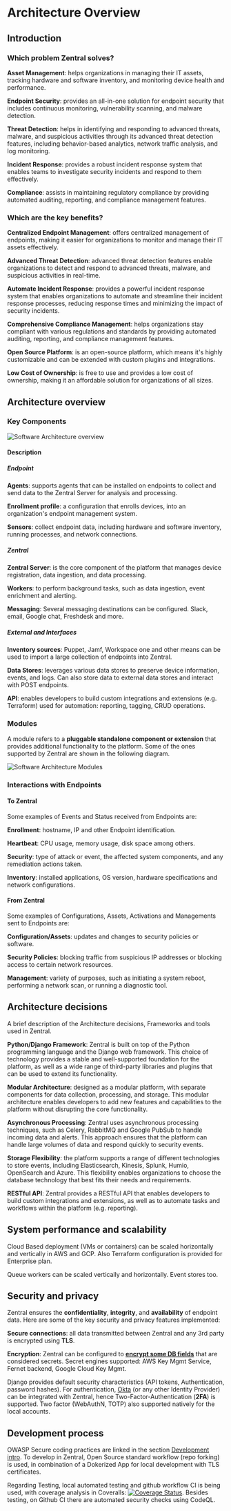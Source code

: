# Architecture Overview

## Introduction

### Which problem Zentral solves?
**Asset Management**: helps organizations in managing their IT assets, tracking hardware and software inventory, and monitoring device health and performance.

**Endpoint Security**: provides an all-in-one solution for endpoint security that includes continuous monitoring, vulnerability scanning, and malware detection.

**Threat Detection**: helps in identifying and responding to advanced threats, malware, and suspicious activities through its advanced threat detection features, including behavior-based analytics, network traffic analysis, and log monitoring.

**Incident Response**: provides a robust incident response system that enables teams to investigate security incidents and respond to them effectively.

**Compliance**: assists in maintaining regulatory compliance by providing automated auditing, reporting, and compliance management features.

### Which are the key benefits?
**Centralized Endpoint Management**: offers centralized management of endpoints, making it easier for organizations to monitor and manage their IT assets effectively.

**Advanced Threat Detection**: advanced threat detection features enable organizations to detect and respond to advanced threats, malware, and suspicious activities in real-time.

**Automate Incident Response**: provides a powerful incident response system that enables organizations to automate and streamline their incident response processes, reducing response times and minimizing the impact of security incidents.

**Comprehensive Compliance Management**: helps organizations stay compliant with various regulations and standards by providing automated auditing, reporting, and compliance management features.

**Open Source Platform**: is an open-source platform, which means it's highly customizable and can be extended with custom plugins and integrations.

**Low Cost of Ownership**: is free to use and provides a low cost of ownership, making it an affordable solution for organizations of all sizes.


## Architecture overview

### Key Components

![Software Architecture overview](../images/architecture/key_components.svg)

#### Description

##### Endpoint

**Agents**: supports agents that can be installed on endpoints to collect and send data to the Zentral Server for analysis and processing.

**Enrollment profile**: a configuration that enrolls devices, into an organization's endpoint management system.

**Sensors**: collect endpoint data, including hardware and software inventory, running processes, and network connections.

##### Zentral

**Zentral Server**: is the core component of the platform that manages device registration, data ingestion, and data processing.

**Workers**: to perform background tasks, such as data ingestion, event enrichment and alerting.

**Messaging**: Several messaging destinations can be configured. Slack, email, Google chat, Freshdesk and more.

##### External and Interfaces

**Inventory sources**: Puppet, Jamf, Workspace one and other means can be used to import a large collection of endpoints into Zentral.

**Data Stores**: leverages various data stores to preserve device information, events, and logs. Can also store data to external data stores and interact with POST endpoints.

**API**: enables developers to build custom integrations and extensions (e.g. Terraform) used for automation: reporting, tagging, CRUD operations.

### Modules

A module refers to a **pluggable standalone component or extension** that provides additional functionality to the platform. Some of the ones supported by Zentral are shown in the following diagram.

![Software Architecture Modules](../images/architecture/modules.svg)

### Interactions with Endpoints

#### To Zentral

Some examples of Events and Status received from Endpoints  are:

**Enrollment**: hostname, IP and other Endpoint identification.

**Heartbeat**: CPU usage, memory usage, disk space among others. 

**Security**: type of attack or event, the affected system components, and any remediation actions taken.

**Inventory**: installed applications, OS version, hardware specifications  and network configurations.

#### From Zentral

Some examples of Configurations, Assets, Activations and Managements sent to Endpoints  are:

**Configuration/Assets**: updates and changes to security policies or software.

**Security Policies**: blocking traffic from suspicious IP addresses or blocking access to certain network resources.

**Management**: variety of purposes, such as initiating a system reboot, performing a network scan, or running a diagnostic tool.


## Architecture decisions

A brief description of the Architecture decisions, Frameworks and tools used in Zentral.

**Python/Django Framework**: Zentral is built on top of the Python programming language and the Django web framework. This choice of technology provides a stable and well-supported foundation for the platform, as well as a wide range of third-party libraries and plugins that can be used to extend its functionality.

**Modular Architecture**: designed as a modular platform, with separate components for data collection, processing, and storage. This modular architecture enables developers to add new features and capabilities to the platform without disrupting the core functionality.

**Asynchronous Processing**: Zentral uses asynchronous processing techniques, such as Celery, RabbitMQ and Google PubSub to handle incoming data and alerts. This approach ensures that the platform can handle large volumes of data and respond quickly to security events.

**Storage Flexibility**: the platform supports a range of different technologies to store events, including Elasticsearch, Kinesis, Splunk, Humio, OpenSearch and Azure. This flexibility enables organizations to choose the database technology that best fits their needs and requirements.

**RESTful API**: Zentral provides a RESTful API that enables developers to build custom integrations and extensions, as well as to automate tasks and workflows within the platform (e.g. reporting).

## System performance and scalability

Cloud Based deployment (VMs or containers) can be scaled horizontally and vertically in AWS and GCP. Also Terraform configuration is provided for Enterprise plan.

Queue workers can be scaled vertically and horizontally. Event stores too.

## Security and privacy

Zentral ensures the **confidentiality**, **integrity**, and **availability** of endpoint data. Here are some of the key security and privacy features implemented:

**Secure connections**: all data transmitted between Zentral and any 3rd party is encrypted using **TLS**.

**Encryption**: Zentral can be configured to [**encrypt some DB fields**](../configuration/secret_engines/) that are considered secrets. Secret engines supported: AWS Key Mgmt Service, Fernet backend, Google Cloud Key Mgmt.

Django provides default security characteristics (API tokens, Authentication, password hashes). For authentication, [Okta](../configuration/okta_saml/) (or any other Identity Provider) can be integrated with Zentral, hence Two-Factor-Authentication (**2FA**) is supported. Two factor (WebAuthN, TOTP) also supported natively for the local accounts.

## Development process

OWASP Secure coding practices are linked in the section [Development intro](../development/). To develop in Zentral, Open Source standard workflow (repo forking) is used, in combination of a Dokerized App for local development with TLS certificates.

Regarding Testing, local automated testing and github workflow CI is being used, with coverage analysis in Coveralls: [![Coverage Status](https://coveralls.io/repos/github/zentralopensource/zentral/badge.svg?branch=main)](https://coveralls.io/github/zentralopensource/zentral?branch=main).
Besides testing, on Github CI there are automated security checks using CodeQL.
